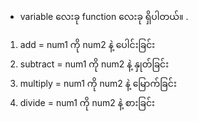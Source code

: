 * variable လေးခု function လေးခု ရှိပါတယ်။ .

1. add = num1 ကို num2 နဲ့ ပေါင်းခြင်း
2. subtract = num1 ကို num2 နဲ့  နှုတ်ခြင်း 
3. multiply = num1 ကို num2 နဲ့  မြောက်ခြင်း
4. divide = num1 ကို num2 နဲ့ စားခြင်း


